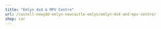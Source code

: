 ```yaml
---
title: "Emlyn 4x4 & MPV Centre"
url: /castell-newydd-emlyn-newcastle-emlyn/emlyn-4x4-and-mpv-centre/
shop: car
---
```


